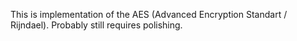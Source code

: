 This is implementation of the AES (Advanced Encryption Standart / Rijndael).
Probably still requires polishing.

